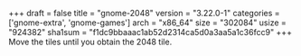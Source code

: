 +++
draft = false
title = "gnome-2048"
version = "3.22.0-1"
categories = ['gnome-extra', 'gnome-games']
arch = "x86_64"
size = "302084"
usize = "924382"
sha1sum = "f1dc9bbaaac1ab52d2314ca5d0a3aa5a1c36fcc9"
+++
Move the tiles until you obtain the 2048 tile.